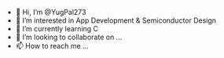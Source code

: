 - 👋 Hi, I’m @YugPal273
- 👀 I’m interested in App Development & Semiconductor Design
- 🌱 I’m currently learning C
- 💞️ I’m looking to collaborate on ...
- 📫 How to reach me ...

<!---
YugPal273/YugPal273 is a ✨ special ✨ repository because its `README.md` (this file) appears on your GitHub profile.
You can click the Preview link to take a look at your changes.
--->
